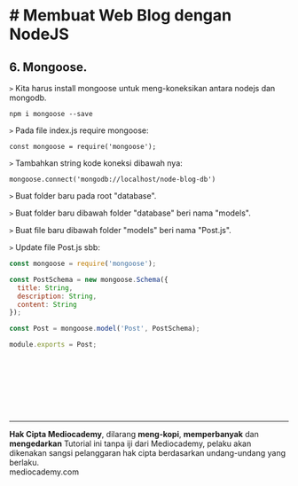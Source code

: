 # # Membuat Web Blog dengan NodeJS



## 6. Mongoose.



```>``` Kita harus install mongoose untuk meng-koneksikan antara nodejs dan mongodb.

```
npm i mongoose --save
```

```>``` Pada file index.js require mongoose:

```
const mongoose = require('mongoose');
```

```>``` Tambahkan string kode koneksi dibawah nya:

```
mongoose.connect('mongodb://localhost/node-blog-db')
```

```>``` Buat folder baru pada root "database".

```>``` Buat folder baru dibawah folder "database" beri nama "models".

```>``` Buat file baru dibawah folder "models" beri nama "Post.js".

```>``` Update file Post.js sbb:

```javascript
const mongoose = require('mongoose');

const PostSchema = new mongoose.Schema({
  title: String,
  description: String,
  content: String
});

const Post = mongoose.model('Post', PostSchema);

module.exports = Post;
```















<br>

<br>

<br>

<br>

<br>

<br>

<hr>

**Hak Cipta Mediocademy**, dilarang **meng-kopi**, **memperbanyak** dan **mengedarkan** Tutorial ini tanpa iji dari Mediocademy,  pelaku akan dikenakan sangsi pelanggaran hak cipta berdasarkan undang-undang yang berlaku. <br> mediocademy.com


